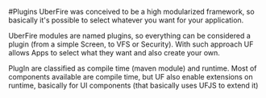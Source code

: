 #Plugins
UberFire was conceived to be a high modularized  framework, so basically it's possible to select whatever you want for your application.

UberFire modules are named plugins, so everything can be considered a plugin (from a simple Screen, to VFS or Security). With such approach UF allows Apps to select what they want and also create your own.

PlugIn are classified as compile time (maven module) and runtime. Most of components available are compile time, but UF also enable extensions on runtime, basically for UI components (that basically uses UFJS to extend it)
